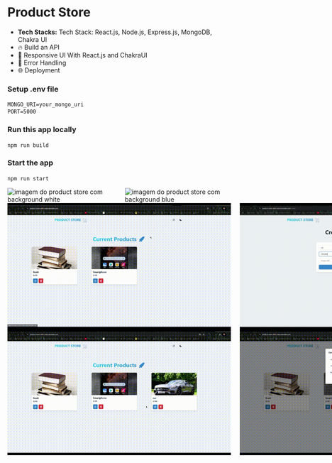 # Product Store

 
<ul> 
    <li><b>Tech Stacks:</b> Tech Stack: React.js, Node.js, Express.js, MongoDB, Chakra UI
    <li> 🔥 Build an API
    <li> 📱 Responsive UI With React.js and ChakraUI
    <li> 🐞 Error Handling
    <li> 🌐 Deployment
</ul>

### Setup .env file

```shell
MONGO_URI=your_mongo_uri
PORT=5000
```

### Run this app locally

```shell
npm run build
```

### Start the app

```shell
npm run start
```

<div style="display: flex; gap: 20px;"  >
    <img src="fotos/Captura de ecrã 2025-03-03 202510.png" alt="imagem do product store com background white">
    <img src="fotos/Captura de ecrã 2025-03-10 211229.png" alt="imagem do product store com background blue">
</div>

<div style="display: flex; gap: 20px;"  >
    <img src="fotos/1.gif" alt="imagem do product store com background white">
    <img src="fotos/2.gif" alt="imagem do product store com background blue">
</div>

<div style="display: flex; gap: 20px;"  >
    <img src="fotos/3.gif" alt="imagem do product store com background white">
    <img src="fotos/4.gif" alt="imagem do product store com background blue">
</div>